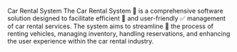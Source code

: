 Car Rental System
The Car Rental System 🚗 is a comprehensive software solution designed to facilitate efficient 💯 and user-friendly ✅ management of car rental services. The system aims to streamline 🎯 the process of renting vehicles, managing inventory, handling reservations, and enhancing the user experience within the car rental industry.
